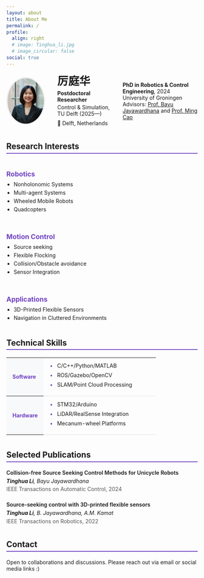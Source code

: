```yaml
---
layout: about
title: About Me
permalink: /
profile:
  align: right
  # image: Tinghua_li.jpg
  # image_circular: false
social: true
---
```


<style>
:root {
  --primary-color: #6f42c1;
  --light-bg: #f8f9fa;
  --border-color: #e0e0e0;
}

/* Profile header */
.profile-header {
  display: flex;
  align-items: center;
  gap: 2rem;
  margin-bottom: 2rem;
}
.profile-photo {
  width: 120px;
  height: 120px;
  border-radius: 50%;
  object-fit: cover;
  border: 3px solid #f0f0f0;
}
.profile-text h1 {
  margin: 0 0 0.3rem 0;
  font-size: 1.8rem;
}
.profile-text p {
  margin: 0.2rem 0;
}
.contact-badges {
  display: flex;
  gap: 1rem;
  margin: 0.5rem 0;
}

/* Compact sections */
.compact-section {
  margin-bottom: 2.5rem;
}
.compact-section h2 {
  border-bottom: 2px solid var(--primary-color);
  padding-bottom: 0.3rem;
  margin-bottom: 1.2rem;
}

/* Research grid */
.research-grid {
  display: grid;
  grid-template-columns: repeat(auto-fit, minmax(250px, 1fr));
  gap: 1.5rem;
}
.research-group h3 {
  color: var(--primary-color);
  margin-bottom: 0.5rem;
  font-size: 1.1rem;
}
.research-group ul {
  margin: 0;
  padding-left: 1.2rem;
}
.research-group li {
  margin-bottom: 0.3rem;
}

/* Skills table */
.skills-table {
  width: 100%;
  border-collapse: collapse;
  margin: 1rem 0;
}
.skills-table th {
  text-align: left;
  padding: 0.8rem 1rem;
  background-color: var(--light-bg);
  color: var(--primary-color);
  width: 25%;
}
.skills-table td {
  padding: 0.8rem 1rem;
  border-bottom: 1px solid var(--border-color);
}
.skills-list {
  margin: 0;
  padding-left: 0;
  list-style: none;
}
.skills-list li {
  margin-bottom: 0.5rem;
  position: relative;
  padding-left: 1.2rem;
}
.skills-list li:before {
  content: "•";
  color: var(--primary-color);
  position: absolute;
  left: 0;
}

/* Publications */
.publication-item {
  margin-bottom: 1.5rem;
}
.publication-title {
  font-weight: 600;
  margin-bottom: 0.3rem;
}
.publication-authors {
  font-style: italic;
  margin-bottom: 0.3rem;
}
.publication-venue {
  color: #555;
}

/* Responsive adjustments */
@media (max-width: 768px) {
  .profile-header {
    flex-direction: column;
    align-items: flex-start;
    gap: 1rem;
  }
  .research-grid {
    grid-template-columns: 1fr;
  }
  .skills-table th {
    width: 30%;
  }
}
</style>

<!-- Profile Header with Photo -->
<div class="profile-header">
  <img src="/assets/img/Tinghua_li.jpg" alt="Tinghua Li" class="profile-photo">
  <div class="profile-text">
    <h1>厉庭华</h1>
    <p><strong>Postdoctoral Researcher</strong></p>
    <p>Control & Simulation, TU Delft (2025—)</p>
    <div class="contact-badges">
      <span>📍 Delft, Netherlands</span>
    </div>
     </div>
  <div class="profile-text">
     <p><strong>PhD in Robotics & Control Engineering</strong>, 2024<br>
  University of Groningen<br>
  Advisors: <a href="https://www.rug.nl/staff/b.jayawardhana">Prof. Bayu Jayawardhana</a> and 
  <a href="https://www.rug.nl/staff/m.cao/">Prof. Ming Cao</a></p>
  </div>
   </div>
</div>



<!-- Research Interests -->
<section class="compact-section">
  <h2>Research Interests</h3>
  <div class="research-grid">
    <div class="research-group">
      <h3>Robotics</h3>
      <ul>
        <li>Nonholonomic Systems</li>
        <li>Multi-agent Systems</li>
        <li>Wheeled Mobile Robots</li>
        <li>Quadcopters</li>
      </ul>
    </div>
    <div class="research-group">
      <h3>Motion Control</h3>
      <ul>
        <li>Source seeking</li>
        <li>Flexible Flocking</li>
        <li>Collision/Obstacle avoidance</li>
        <li>Sensor Integration</li>
      </ul>
    </div>
    <div class="research-group">
      <h3>Applications</h3>
      <ul>
        <li>3D-Printed Flexible Sensors</li>
        <li>Navigation in Cluttered Environments</li>
      </ul>
    </div>
  </div>
</section>

<!-- Technical Skills -->
<section class="compact-section">
  <h2>Technical Skills</h2>
  <table class="skills-table">
    <tr>
      <th>Software</th>
      <td>
        <ul class="skills-list">
          <li>C/C++/Python/MATLAB</li>
          <li>ROS/Gazebo/OpenCV</li>
          <li>SLAM/Point Cloud Processing</li>
        </ul>
      </td>
    </tr>
    <tr>
      <th>Hardware</th>
      <td>
        <ul class="skills-list">
          <li>STM32/Arduino</li>
          <li>LiDAR/RealSense Integration</li>
          <li>Mecanum-wheel Platforms</li>
        </ul>
      </td>
    </tr>
  </table>
</section>

<!-- Selected Publications -->
<section class="compact-section">
  <h2>Selected Publications</h2>
  <div class="publication-item">
    <div class="publication-title">Collision-free Source Seeking Control Methods for Unicycle Robots</div>
    <div class="publication-authors"><strong>Tinghua Li</strong>, Bayu Jayawardhana</div>
    <div class="publication-venue">IEEE Transactions on Automatic Control, 2024</div>
  </div>
  <div class="publication-item">
    <div class="publication-title">Source-seeking control with 3D-printed flexible sensors</div>
    <div class="publication-authors"><strong>Tinghua Li</strong>, B. Jayawardhana, A.M. Kamat</div>
    <div class="publication-venue">IEEE Transactions on Robotics, 2022</div>
  </div>
</section>

<!-- Contact -->
<section class="compact-section">
  <h2>Contact</h2>
  <p>Open to collaborations and discussions. Please reach out via email or social media links :)</p>
</section>
